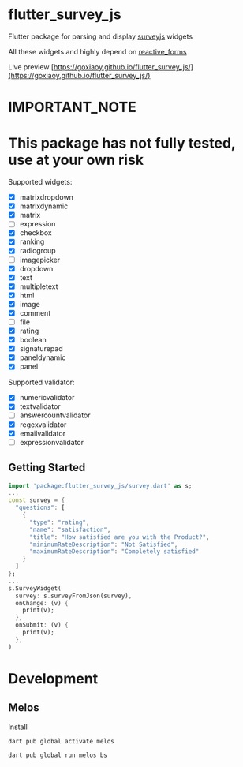 # flutter_survey_js

Flutter package for parsing and display [surveyjs](https://surveyjs.io/) widgets

All these widgets and highly depend on [reactive_forms](https://pub.dev/packages/reactive_forms)

Live preview [https://goxiaoy.github.io/flutter_survey_js/](https://goxiaoy.github.io/flutter_survey_js/)

# IMPORTANT_NOTE

# This package has not fully tested, use at your own risk

Supported widgets:

- [x] matrixdropdown
- [x] matrixdynamic
- [x] matrix
- [ ] expression
- [x] checkbox
- [x] ranking
- [x] radiogroup
- [ ] imagepicker
- [x] dropdown
- [x] text
- [x] multipletext
- [x] html
- [x] image
- [x] comment
- [ ] file
- [x] rating
- [x] boolean
- [x] signaturepad
- [x] paneldynamic
- [x] panel

Supported validator:

- [x] numericvalidator
- [x] textvalidator
- [ ] answercountvalidator
- [x] regexvalidator
- [x] emailvalidator
- [ ] expressionvalidator

## Getting Started

```dart
import 'package:flutter_survey_js/survey.dart' as s;
...
const survey = {
  "questions": [
    {
      "type": "rating",
      "name": "satisfaction",
      "title": "How satisfied are you with the Product?",
      "mininumRateDescription": "Not Satisfied",
      "maximumRateDescription": "Completely satisfied"
    }
  ]
};
...
s.SurveyWidget(
  survey: s.surveyFromJson(survey),
  onChange: (v) {
    print(v);
  },
  onSubmit: (v) {
    print(v);
  },
)


```

# Development
## Melos

Install
```shell
dart pub global activate melos
```

```bootstrap
dart pub global run melos bs
```
